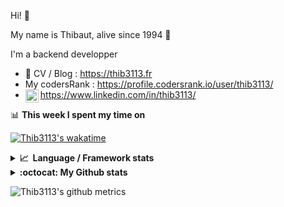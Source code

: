 Hi! 👋

My name is Thibaut, alive since 1994 🍷

I'm a backend developper

-   📝 CV / Blog : https://thib3113.fr
-   My codersRank : https://profile.codersrank.io/user/thib3113/
-   <a href="https://www.linkedin.com/in/thib3113/"><img align="left" alt="Thib3113's Linkedin" width="21px" src="https://raw.githubusercontent.com/peterthehan/peterthehan/master/assets/linkedin.svg" /></a> https://www.linkedin.com/in/thib3113/

📊 **This week I spent my time on**

[![Thib3113's wakatime](https://github-readme-stats.vercel.app/api/wakatime?username=thib3113&layout=default&theme=dracula&langs_count=6&hide_title=true&hide_border=true)](https://wakatime.com/@thib3113)

<details>
  <summary><b>📈&nbsp;&nbsp;Language&nbsp;/&nbsp;Framework stats</b></summary>
  <br/>  
  <a href='https://profile.codersrank.io/user/thib3113/'>
  <img src='http://cr-skills-chart-widget.azurewebsites.net/api/api?username=thib3113&padding=30&skills=php,batchfile,javascript,less,mysql,reactjs,scss,shell,typescript,vue'>
  </a>
</details>

<details>
  <summary><b>:octocat: My Github stats</b></summary>
  <br/>  
  
  <img src="https://github-readme-stats.vercel.app/api?username=thib3113&theme=dracula&show_icons=true&" alt="Thib3113's GitHub stats" />

<!--START_SECTION:activity-->

1. 🗣 Commented on [#493](https://github.com/mashpie/i18n-node/issues/493) in [mashpie/i18n-node](https://github.com/mashpie/i18n-node)
2. ❗️ Opened issue [#1314](https://github.com/crowdsecurity/crowdsec/issues/1314) in [crowdsecurity/crowdsec](https://github.com/crowdsecurity/crowdsec)
3. ❗️ Opened issue [#493](https://github.com/mashpie/i18n-node/issues/493) in [mashpie/i18n-node](https://github.com/mashpie/i18n-node)
4. 🎉 Merged PR [#130](https://github.com/thib3113/unifi-blockips-srv/pull/130) in [thib3113/unifi-blockips-srv](https://github.com/thib3113/unifi-blockips-srv)
5. 🎉 Merged PR [#25](https://github.com/thib3113/vban/pull/25) in [thib3113/vban](https://github.com/thib3113/vban)
 <!--END_SECTION:activity-->

</details>

![Thib3113's github metrics](https://gist.githubusercontent.com/thib3113/83a96e16f8bca103f1b0e376186c66ec/raw/github-metrics.svg)

